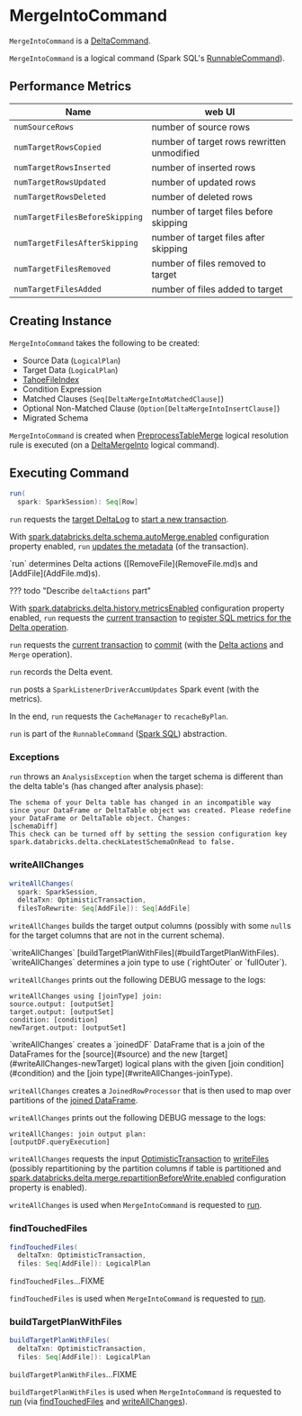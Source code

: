 # MergeIntoCommand

`MergeIntoCommand` is a [DeltaCommand](DeltaCommand.md).

`MergeIntoCommand` is a logical command (Spark SQL's [RunnableCommand](https://jaceklaskowski.github.io/mastering-spark-sql-book/logical-operators/RunnableCommand/)).

## Performance Metrics

Name     | web UI
---------|----------
`numSourceRows` | number of source rows
`numTargetRowsCopied` | number of target rows rewritten unmodified
`numTargetRowsInserted` | number of inserted rows
`numTargetRowsUpdated` | number of updated rows
`numTargetRowsDeleted` | number of deleted rows
`numTargetFilesBeforeSkipping` | number of target files before skipping
`numTargetFilesAfterSkipping` | number of target files after skipping
`numTargetFilesRemoved` | number of files removed to target
`numTargetFilesAdded` | number of files added to target

## Creating Instance

`MergeIntoCommand` takes the following to be created:

* <span id="source"> Source Data (`LogicalPlan`)
* <span id="target"> Target Data (`LogicalPlan`)
* <span id="targetFileIndex"> [TahoeFileIndex](TahoeFileIndex.md)
* <span id="condition"> Condition Expression
* <span id="matchedClauses"> Matched Clauses (`Seq[DeltaMergeIntoMatchedClause]`)
* <span id="notMatchedClause"> Optional Non-Matched Clause (`Option[DeltaMergeIntoInsertClause]`)
* <span id="migratedSchema"> Migrated Schema

`MergeIntoCommand` is created when [PreprocessTableMerge](PreprocessTableMerge.md) logical resolution rule is executed (on a [DeltaMergeInto](DeltaMergeInto.md) logical command).

## <span id="run"> Executing Command

```scala
run(
  spark: SparkSession): Seq[Row]
```

`run` requests the [target DeltaLog](#targetDeltaLog) to [start a new transaction](DeltaLog.md#withNewTransaction).

With [spark.databricks.delta.schema.autoMerge.enabled](DeltaSQLConf.md#DELTA_SCHEMA_AUTO_MIGRATE) configuration property enabled, `run` [updates the metadata](ImplicitMetadataOperation.md#updateMetadata) (of the transaction).

<span id="run-deltaActions">
`run` determines Delta actions ([RemoveFile](RemoveFile.md)s and [AddFile](AddFile.md)s).

??? todo "Describe `deltaActions` part"

With [spark.databricks.delta.history.metricsEnabled](DeltaSQLConf.md#DELTA_HISTORY_METRICS_ENABLED) configuration property enabled, `run` requests the [current transaction](OptimisticTransaction.md) to [register SQL metrics for the Delta operation](SQLMetricsReporting.md#registerSQLMetrics).

`run` requests the [current transaction](OptimisticTransaction.md) to [commit](OptimisticTransactionImpl.md#commit) (with the [Delta actions](#run-deltaActions) and `Merge` operation).

`run` records the Delta event.

`run` posts a `SparkListenerDriverAccumUpdates` Spark event (with the metrics).

In the end, `run` requests the `CacheManager` to `recacheByPlan`.

`run` is part of the `RunnableCommand` ([Spark SQL](https://jaceklaskowski.github.io/mastering-spark-sql-book/logical-operators/RunnableCommand/)) abstraction.

### <span id="run-exceptions"> Exceptions

`run` throws an `AnalysisException` when the target schema is different than the delta table's (has changed after analysis phase):

```text
The schema of your Delta table has changed in an incompatible way since your DataFrame or DeltaTable object was created. Please redefine your DataFrame or DeltaTable object. Changes:
[schemaDiff]
This check can be turned off by setting the session configuration key spark.databricks.delta.checkLatestSchemaOnRead to false.
```

### <span id="writeAllChanges"> writeAllChanges

```scala
writeAllChanges(
  spark: SparkSession,
  deltaTxn: OptimisticTransaction,
  filesToRewrite: Seq[AddFile]): Seq[AddFile]
```

`writeAllChanges` builds the target output columns (possibly with some `null`s for the target columns that are not in the current schema).

<span id="writeAllChanges-newTarget">
`writeAllChanges` [buildTargetPlanWithFiles](#buildTargetPlanWithFiles).

<span id="writeAllChanges-joinType">
`writeAllChanges` determines a join type to use (`rightOuter` or `fullOuter`).

`writeAllChanges` prints out the following DEBUG message to the logs:

```text
writeAllChanges using [joinType] join:
source.output: [outputSet]
target.output: [outputSet]
condition: [condition]
newTarget.output: [outputSet]
```

<span id="writeAllChanges-joinedDF">
`writeAllChanges` creates a `joinedDF` DataFrame that is a join of the DataFrames for the [source](#source) and the new [target](#writeAllChanges-newTarget) logical plans with the given [join condition](#condition) and the [join type](#writeAllChanges-joinType).

`writeAllChanges` creates a `JoinedRowProcessor` that is then used to map over partitions of the [joined DataFrame](#writeAllChanges-joinedDF).

`writeAllChanges` prints out the following DEBUG message to the logs:

```text
writeAllChanges: join output plan:
[outputDF.queryExecution]
```

`writeAllChanges` requests the input [OptimisticTransaction](OptimisticTransaction.md) to [writeFiles](TransactionalWrite.md#writeFiles) (possibly repartitioning by the partition columns if table is partitioned and [spark.databricks.delta.merge.repartitionBeforeWrite.enabled](DeltaSQLConf.md#MERGE_REPARTITION_BEFORE_WRITE) configuration property is enabled).

`writeAllChanges` is used when `MergeIntoCommand` is requested to [run](#run).

### <span id="findTouchedFiles"> findTouchedFiles

```scala
findTouchedFiles(
  deltaTxn: OptimisticTransaction,
  files: Seq[AddFile]): LogicalPlan
```

`findTouchedFiles`...FIXME

`findTouchedFiles` is used when `MergeIntoCommand` is requested to [run](#run).

### <span id="buildTargetPlanWithFiles"> buildTargetPlanWithFiles

```scala
buildTargetPlanWithFiles(
  deltaTxn: OptimisticTransaction,
  files: Seq[AddFile]): LogicalPlan
```

`buildTargetPlanWithFiles`...FIXME

`buildTargetPlanWithFiles` is used when `MergeIntoCommand` is requested to [run](#run) (via [findTouchedFiles](#findTouchedFiles) and [writeAllChanges](#writeAllChanges)).
